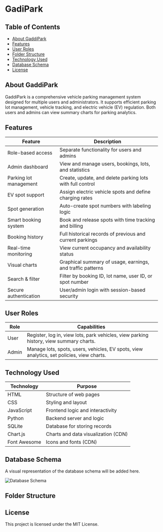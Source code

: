 # GadiPark

## Table of Contents

- [About GaddiPark](#about-gaddipark)
- [Features](#features)
- [User Roles](#user-roles)
- [Folder Structure](#folder-structure)
- [Technology Used](#technology-used)
- [Database Schema](#database-schema)
- [License](#license)

## About GaddiPark

GaddiPark is a comprehensive vehicle parking management system designed for multiple users and administrators. It supports efficient parking lot management, vehicle tracking, and electric vehicle (EV) regulation. Both users and admins can view summary charts for parking analytics.

## Features

| Feature                     | Description                                                                 |
|-----------------------------|-----------------------------------------------------------------------------|
| Role-based access           | Separate functionality for users and admins                                 |
| Admin dashboard             | View and manage users, bookings, lots, and statistics                        |
| Parking lot management      | Create, update, and delete parking lots with full control                    |
| EV spot support             | Assign electric vehicle spots and define charging rates                      |
| Spot generation             | Auto-create spot numbers with labeling logic                                |
| Smart booking system        | Book and release spots with time tracking and billing                        |
| Booking history             | Full historical records of previous and current parkings                     |
| Real-time monitoring        | View current occupancy and availability status                               |
| Visual charts               | Graphical summary of usage, earnings, and traffic patterns                   |
| Search & filter             | Filter by booking ID, lot name, user ID, or spot number                      |
| Secure authentication       | User/admin login with session-based security                                 |


## User Roles

| Role    | Capabilities                                                                                 |
|---------|----------------------------------------------------------------------------------------------|
| User    | Register, log in, view lots, park vehicles, view parking history, view summary charts.       |
| Admin   | Manage lots, spots, users, vehicles, EV spots, view analytics, set policies, view charts.    |


## Technology Used

| Technology   | Purpose                                    |
|--------------|--------------------------------------------|
| HTML         | Structure of web pages                     |
| CSS          | Styling and layout                         |
| JavaScript   | Frontend logic and interactivity           |
| Python       | Backend server and logic                   |
| SQLite       | Database for storing records               |
| Chart.js     | Charts and data visualization (CDN)        |
| Font Awesome | Icons and fonts (CDN)                      |

## Database Schema

A visual representation of the database schema will be added here.

![Database Schema](db_schema.png)

## Folder Structure



## License

This project is licensed under the MIT License.
